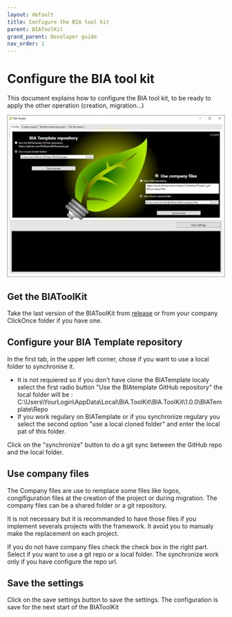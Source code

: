 ```yaml
---
layout: default
title: Configure the BIA tool kit 
parent: BIAToolKit
grand_parent: Developer guide
nav_order: 1
---
```


# Configure the BIA tool kit
This document explains how to configure the BIA tool kit, to be ready to apply the other operation (creation, migration...)

![BIAToolKitConfig](../../Images/BIAToolKit/Config.PNG)

## Get the BIAToolKit
Take the last version of the BIAToolKit from [release](https://github.com/BIATeam/BIAToolKit/releases) or from your company ClickOnce folder if you have one. 

## Configure your BIA Template repository
In the first tab, in the upper left corner, chose if you want to use a local folder to synchronise it.
* It is not requiered so if you don't have clone the BIATemplate localy select the first radio button "Use the BIAtemplate GitHub repository" the local folder will be : C:\Users\YourLogin\AppData\Local\BIA.ToolKit\BIA.ToolKit\1.0.0\BIATemplate\Repo
* If you work regulary on BIATemplate or if you synchronize regulary you select the second option "use a local cloned folder" and enter the local pat of this folder.

Click on the "synchronize" button to do a git sync between the GitHub repo and the local folder.

## Use company files 
The Company files are use to remplace some files like logos, congifiguration files at the creation of the project or during migration.
The company files can be a shared folder or a git repository.

It is not necessary but it is recommanded to have those files if you implement severals projects with the framework. It avoid you to manualy make the replacement on each project.

If you do not have company files check the check box in the right part.
Select if you want to use a git repo or a local folder.
The synchronize work only if you have configure the repo url.

## Save the settings
Click on the save settings button to save the settings. The configuration is save for the next start of the BIAToolKit